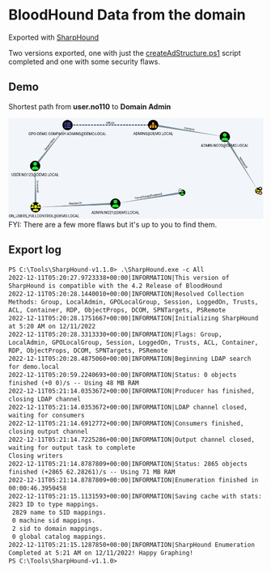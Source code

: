 # BloodHound Data from the domain
Exported with [SharpHound](https://github.com/BloodHoundAD/SharpHound)

Two versions exported, one with just the [createAdStructure.ps1](../Bicep/Active%20Directory/createAdStructure.ps1) script completed and one with some security flaws.

## Demo
Shortest path from **user.no110** to **Domain Admin**

![Demo](./demo.png?raw=true)
FYI: There are a few more flaws but it's up to you to find them.

## Export log
```
PS C:\Tools\SharpHound-v1.1.0> .\SharpHound.exe -c All
2022-12-11T05:20:27.9723338+00:00|INFORMATION|This version of SharpHound is compatible with the 4.2 Release of BloodHound
2022-12-11T05:20:28.1440010+00:00|INFORMATION|Resolved Collection Methods: Group, LocalAdmin, GPOLocalGroup, Session, LoggedOn, Trusts, ACL, Container, RDP, ObjectProps, DCOM, SPNTargets, PSRemote
2022-12-11T05:20:28.1751667+00:00|INFORMATION|Initializing SharpHound at 5:20 AM on 12/11/2022
2022-12-11T05:20:28.3313330+00:00|INFORMATION|Flags: Group, LocalAdmin, GPOLocalGroup, Session, LoggedOn, Trusts, ACL, Container, RDP, ObjectProps, DCOM, SPNTargets, PSRemote
2022-12-11T05:20:28.4875060+00:00|INFORMATION|Beginning LDAP search for demo.local
2022-12-11T05:20:59.2240693+00:00|INFORMATION|Status: 0 objects finished (+0 0)/s -- Using 48 MB RAM
2022-12-11T05:21:14.0353672+00:00|INFORMATION|Producer has finished, closing LDAP channel
2022-12-11T05:21:14.0353672+00:00|INFORMATION|LDAP channel closed, waiting for consumers
2022-12-11T05:21:14.6912772+00:00|INFORMATION|Consumers finished, closing output channel
2022-12-11T05:21:14.7225286+00:00|INFORMATION|Output channel closed, waiting for output task to complete
Closing writers
2022-12-11T05:21:14.8787809+00:00|INFORMATION|Status: 2865 objects finished (+2865 62.28261)/s -- Using 71 MB RAM
2022-12-11T05:21:14.8787809+00:00|INFORMATION|Enumeration finished in 00:00:46.3950458
2022-12-11T05:21:15.1131593+00:00|INFORMATION|Saving cache with stats: 2823 ID to type mappings.
 2829 name to SID mappings.
 0 machine sid mappings.
 2 sid to domain mappings.
 0 global catalog mappings.
2022-12-11T05:21:15.1287850+00:00|INFORMATION|SharpHound Enumeration Completed at 5:21 AM on 12/11/2022! Happy Graphing!
PS C:\Tools\SharpHound-v1.1.0>
```
